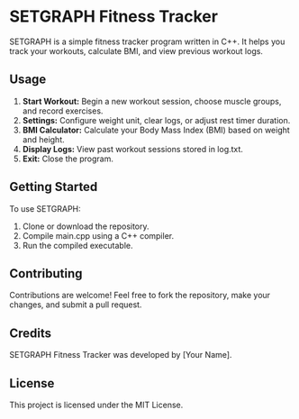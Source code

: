 # SETGRAPH Fitness Tracker

SETGRAPH is a simple fitness tracker program written in C++. It helps you track your workouts, calculate BMI, and view previous workout logs.

## Usage

1. **Start Workout:** Begin a new workout session, choose muscle groups, and record exercises.
2. **Settings:** Configure weight unit, clear logs, or adjust rest timer duration.
3. **BMI Calculator:** Calculate your Body Mass Index (BMI) based on weight and height.
4. **Display Logs:** View past workout sessions stored in log.txt.
5. **Exit:** Close the program.

## Getting Started

To use SETGRAPH:

1. Clone or download the repository.
2. Compile main.cpp using a C++ compiler.
3. Run the compiled executable.

## Contributing

Contributions are welcome! Feel free to fork the repository, make your changes, and submit a pull request.

## Credits

SETGRAPH Fitness Tracker was developed by [Your Name].

## License

This project is licensed under the MIT License.
